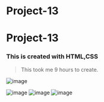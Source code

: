 # Project-13

# Project-13

### This is created with HTML,CSS

> This took me 9 hours to create.

![image](https://user-images.githubusercontent.com/47296046/186960670-7e840c65-df37-4a68-a1e7-51c0c509bb21.png)

![image](https://user-images.githubusercontent.com/47296046/186960815-eb3ad691-639c-4b87-9323-0e2b8cb9a6cf.png)
![image](https://user-images.githubusercontent.com/47296046/186960961-1397ba6e-0c01-439c-8593-b729576d459a.png)
![image](https://user-images.githubusercontent.com/47296046/186960960-a79b9d9c-bf79-4f91-970d-5fefd1828dfe.png)


